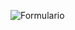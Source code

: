 
![Formulario](https://user-images.githubusercontent.com/89083420/136665998-fac36b69-340f-4090-97a7-5311eda321de.gif)
